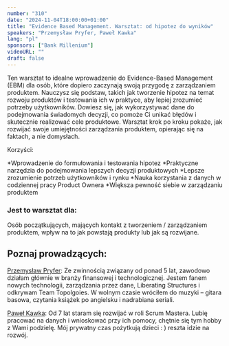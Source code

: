 ```yaml
---
number: "310"
date: "2024-11-04T18:00:00+01:00"
title: "Evidence Based Management. Warsztat: od hipotez do wyników"
speakers: "Przemysław Pryfer, Paweł Kawka"
lang: "pl"
sponsors: ["Bank Millenium"]
videoURL: ""
draft: false
---
```


Ten warsztat to idealne wprowadzenie do Evidence-Based Management (EBM) dla osób, które dopiero zaczynają swoją przygodę z zarządzaniem produktem. Nauczysz się podstaw, takich jak tworzenie hipotez na temat rozwoju produktów i testowania ich w praktyce, aby lepiej zrozumieć potrzeby użytkowników. Dowiesz się, jak wykorzystywać dane do podejmowania świadomych decyzji, co pomoże Ci unikać błędów i skutecznie realizować cele produktowe. Warsztat krok po kroku pokaże, jak rozwijać swoje umiejętności zarządzania produktem, opierając się na faktach, a nie domysłach.

Korzyści:

*Wprowadzenie do formułowania i testowania hipotez
*Praktyczne narzędzia do podejmowania lepszych decyzji produktowych
*Lepsze zrozumienie potrzeb użytkowników i rynku
*Nauka korzystania z danych w codziennej pracy Product Ownera
*Większa pewność siebie w zarządzaniu produktem

### Jest to warsztat dla:  
Osób początkujących, mających kontakt z tworzeniem / zarządzaniem produktem, wpływ na to jak powstają produkty lub jak są rozwijane.

## Poznaj prowadzących:

<a href="https://pl.linkedin.com/in/przemyslawpryfer" target="_blank">Przemysław Pryfer</a>: Ze zwinnością związany od ponad 5 lat, zawodowo działam głównie w branży finansowej i technologicznej.
Jestem fanem nowych technologii, zarządzania przez dane, Liberating Structures i odkrywam Team Topolgoies.
W wolnym czasie wróciłem do muzyki – gitara basowa, czytania książek po angielsku i nadrabiana seriali.

<a href="https://pl.linkedin.com/in/sm-pawel-kawka" target="_blank">Paweł Kawka</a>: Od 7 lat staram się rozwijać w roli Scrum Mastera. Lubię pracować na danych i wnioskować przy ich pomocy, chętnie się tym hobby z Wami podzielę.
Mój prywatny czas pożytkują dzieci : ) reszta idzie na rozwój.
